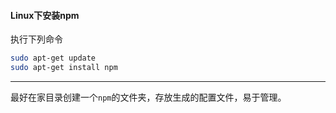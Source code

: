 #### Linux下安装npm

执行下列命令

```bash
sudo apt-get update
sudo apt-get install npm
```

---

最好在家目录创建一个`npm`的文件夹，存放生成的配置文件，易于管理。